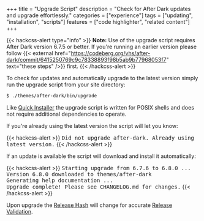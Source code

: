 +++
title = "Upgrade Script"
description = "Check for After Dark updates and upgrade effortlessly."
categories = ["experience"]
tags = ["updating", "installation", "scripts"]
features = ["code highlighter", "related content"]
+++

{{< hackcss-alert type="info" >}}
<strong>Note:</strong> Use of the upgrade script requires After Dark version 6.7.5 or better. If you're running an earlier version please follow {{< external href="https://codeberg.org/vhs/after-dark/commit/6415250769c9c78338893f98b5ab9b77968053f7" text="these steps" />}} first.
{{< /hackcss-alert >}}

To check for updates and automatically upgrade to the latest version simply run the upgrade script from your site directory:

```sh
$ ./themes/after-dark/bin/upgrade
```

Like [Quick Installer](../quick-installer) the upgrade script is written for POSIX shells and does not require additional dependencies to operate.

If you're already using the latest version the script will let you know:

{{< hackcss-alert >}}
<samp>Did not upgrade after-dark. Already using latest version.</samp>
{{< /hackcss-alert >}}

If an update is available the script will download and install it automatically:

{{< hackcss-alert >}}
<samp>Starting upgrade from 6.7.6 to 6.8.0 ...<br>
Version 6.8.0 downloaded to themes/after-dark<br>
Generating help documentation ...<br>
Upgrade complete! Please see CHANGELOG.md for changes.</samp>
{{< /hackcss-alert >}}

Upon upgrade the [Release Hash](../release-hashes) will change for accurate [Release Validation](/validate).

